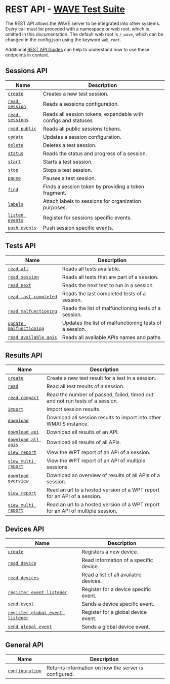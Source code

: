 # REST API - [WAVE Test Suite](../README.md)

The REST API allows the WAVE server to be integrated into other systems. Every
call must be preceded with a namespace or web root, which is omitted in this
documentation. The default web root is `/_wave`, which can be changed in the
config.json using the keyword `web_root`.

Additional [REST API Guides](./guides/README.md) can help to understand how to
use these endpoints in context.

## Sessions API <a name="sessions-api"></a>

| Name                                               | Description                                                    |
| -------------------------------------------------- | -------------------------------------------------------------- |
| [`create`](./sessions-api/create.md)               | Creates a new test session.                                    |
| [`read session`](./sessions-api/read.md)           | Reads a sessions configuration.                                |
| [`read sessions`](./sessions-api/read_sessions.md) | Reads all session tokens, expandable with configs and statuses |
| [`read public`](./sessions-api/read-public.md)     | Reads all public sessions tokens.                              |
| [`update`](./sessions-api/update.md)               | Updates a session configuration.                               |
| [`delete`](./sessions-api/delete.md)               | Deletes a test session.                                        |
| [`status`](./sessions-api/status.md)               | Reads the status and progress of a session.                    |
| [`start`](./sessions-api/control.md#start)         | Starts a test session.                                         |
| [`stop`](./sessions-api/control.md#stop)           | Stops a test session.                                          |
| [`pause`](./sessions-api/control.md#pause)         | Pauses a test session.                                         |
| [`find`](./sessions-api/find.md)                   | Finds a session token by providing a token fragment.           |
| [`labels`](./sessions-api/labels.md)               | Attach labels to sessions for organization purposes.           |
| [`listen events`](./sessions-api/events.md)        | Register for sessions specific events.                         |
| [`push events`](./sessions-api/events.md)          | Push session specific events.                                  |

## Tests API <a name="tests-api"></a>

| Name                                                            | Description                                            |
| --------------------------------------------------------------- | ------------------------------------------------------ |
| [`read all`](./tests-api/read-all.md)                           | Reads all tests available.                             |
| [`read session`](./tests-api/read-session.md)                   | Reads all tests that are part of a session.            |
| [`read next`](./tests-api/read-next.md)                         | Reads the next test to run in a session.               |
| [`read last completed`](./tests-api/read-last-completed.md)     | Reads the last completed tests of a session.           |
| [`read malfunctioning`](./tests-api/read-malfunctioning.md)     | Reads the list of malfunctioning tests of a session.   |
| [`update malfunctioning`](./tests-api/update-malfunctioning.md) | Updates the list of malfunctioning tests of a session. |
| [`read available apis`](./tests-api/read-available-apis.md)     | Reads all available APIs names and paths.              |

## Results API <a name="results-api"></a>

| Name                                                                     | Description                                                                     |
| ------------------------------------------------------------------------ | ------------------------------------------------------------------------------- |
| [`create`](./results-api/create.md)                                      | Create a new test result for a test in a session.                               |
| [`read`](./results-api/read.md)                                          | Read all test results of a session.                                             |
| [`read compact`](./results-api/read-compact.md)                          | Read the number of passed, failed, timed out and not run tests of a session.    |
| [`import`](./results-api/import.md)                                      | Import session results.                                                         |
| [`download`](./results-api/download.md#1-download)                       | Download all session results to import into other WMATS instance.               |
| [`download api`](./results-api/download.md#2-download-api)               | Download all results of an API.                                                 |
| [`download all apis`](./results-api/download.md#3-download-all-apis)     | Download all results of all APIs.                                               |
| [`view report`](./results-api/download.md#4-download-report)             | View the WPT report of an API of a session.                                     |
| [`view multi report`](./results-api/download.md#5-download-multi-report) | View the WPT report of an API of multiple sessions.                             |
| [`download overview`](./results-api/download.md#6-download-overview)     | Download an overview of results of all APIs of a session.                       |
| [`view report`](./results-api/view.md#1-view-report)                     | Read an url to a hosted version of a WPT report for an API of a session.        |
| [`view multi report`](./results-api/view.md#2-view-multi-report)         | Read an url to a hosted version of a WPT report for an API of multiple session. |

## Devices API <a name="devices-api"></a>

| Name                                                                 | Description                            |
| -------------------------------------------------------------------- | -------------------------------------- |
| [`create`](./devices-api/create.md)                                  | Registers a new device.                |
| [`read device`](./devices-api/read-device.md)                        | Read information of a specific device. |
| [`read devices`](./devices-api/read-devices.md)                      | Read a list of all available devices.  |
| [`register event listener`](./devices-api/register.md)               | Register for a device specific event.  |
| [`send event`](./devices-api/send-event.md)                          | Sends a device specific event.         |
| [`register global event listener`](./devices-api/register-global.md) | Register for a global device event.    |
| [`send global event`](./devices-api/send-global-event.md)            | Sends a global device event.           |

## General API <a name="general-api"></a>

| Name                                              | Description                                          |
| ------------------------------------------------- | ---------------------------------------------------- |
| [`configuration`](./general-api/configuration.md) | Returns information on how the server is configured. |
